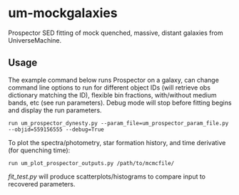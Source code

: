 # um-mockgalaxies
Prospector SED fitting of mock quenched, massive, distant galaxies from UniverseMachine. 

## Usage
The example command below runs Prospector on a galaxy, can change command line options to run for different object IDs (will retrieve obs dictionary matching the ID), flexible bin fractions, with/without medium bands, etc (see run parameters). Debug mode will stop before fitting begins and display the run parameters. 

```
run um_prospector_dynesty.py --param_file=um_prospector_param_file.py --objid=559156555 --debug=True
```

To plot the spectra/photometry, star formation history, and time derivative (for quenching time):
```
run um_plot_prospector_outputs.py /path/to/mcmcfile/
```

_fit_test.py_ will produce scatterplots/histograms to compare input to recovered parameters. 
